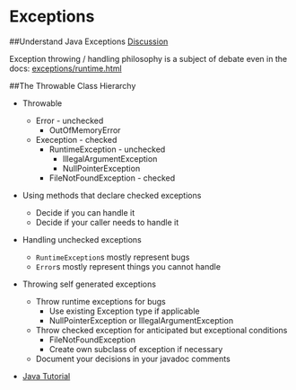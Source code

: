 # Exceptions

##Understand Java Exceptions
[Discussion](http://www.oracle.com/technetwork/articles/entarch/effective-exceptions-092345.html)

Exception throwing / handling philosophy is a subject of debate even in the docs: [exceptions/runtime.html](http://docs.oracle.com/javase/tutorial/essential/exceptions/runtime.html)


##The Throwable Class Hierarchy

* Throwable
  * Error - unchecked
    * OutOfMemoryError
  * Exeception  - checked
    * RuntimeException - unchecked
      * IllegalArgumentException
      * NullPointerException
    * FileNotFoundException - checked

* Using methods that declare checked exceptions
  * Decide if you can handle it
  * Decide if your caller needs to handle it

* Handling unchecked exceptions
  * ``RuntimeException``s mostly represent bugs
  * ``Error``s mostly represent things you cannot handle

* Throwing self generated exceptions
  * Throw runtime exceptions for bugs
    * Use existing Exception type if applicable
    * NullPointerException or IllegalArgumentException
  * Throw checked exception for anticipated but  exceptional conditions
    * FileNotFoundException
    * Create own subclass of exception if necessary
  * Document your decisions in your javadoc comments

* [Java Tutorial](http://docs.oracle.com/javase/tutorial/essential/exceptions/index.html)

